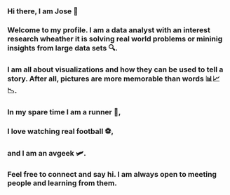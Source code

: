### Hi there, I am Jose 👋

### Welcome to my profile. I am a data analyst with an interest research wheather it is solving real world problems or mininig insights from large data sets 🔍. 

### I am all about visualizations and how they can be used to tell a story. After all, pictures are more memorable than words 📊📈📉.

### In my spare time I am a runner 🏃, 
### I love watching real football ⚽, 
### and I am an avgeek 🛩️. 

### Feel free to connect and say hi. I am always open to meeting people and learning from them.

<!--
**jmart368/jmart368** is a ✨ _special_ ✨ repository because its `README.md` (this file) appears on your GitHub profile.

Here are some ideas to get you started:

- 🔭 I’m currently working on ...
- 🌱 I’m currently learning ...
- 👯 I’m looking to collaborate on ...
- 🤔 I’m looking for help with ...
- 💬 Ask me about ...
- 📫 How to reach me: ...
- 😄 Pronouns: ...
- ⚡ Fun fact: ...
-->

